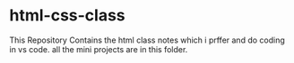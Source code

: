 # html-css-class
This Repository Contains the html class notes which i prffer and do coding in vs code. all the mini projects are in this folder.
